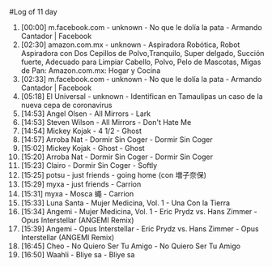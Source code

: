 #Log of 11 day

1. [00:00] m.facebook.com - unknown - No que le dolía la pata - Armando Cantador | Facebook
1. [02:30] amazon.com.mx - unknown - Aspiradora Robótica, Robot Aspiradora con Dos Cepillos de Polvo,Tranquilo, Super delgado, Succión fuerte, Adecuado para Limpiar Cabello, Polvo, Pelo de Mascotas, Migas de Pan: Amazon.com.mx: Hogar y Cocina
1. [02:33] m.facebook.com - unknown - No que le dolía la pata - Armando Cantador | Facebook
1. [05:18] El Universal - unknown - Identifican en Tamaulipas un caso de la nueva cepa de coronavirus
1. [14:53] Angel Olsen - All Mirrors - Lark
1. [14:53] Steven Wilson - All Mirrors - Don't Hate Me
1. [14:54] Mickey Kojak - 4 1/2 - Ghost
1. [14:57] Arroba Nat - Dormir Sin Coger - Dormir Sin Coger
1. [15:02] Mickey Kojak - Ghost - Ghost
1. [15:20] Arroba Nat - Dormir Sin Coger - Dormir Sin Coger
1. [15:23] Clairo - Dormir Sin Coger - Softly
1. [15:25] potsu - just friends - going home (con 増子奈保)
1. [15:29] myxa - just friends - Carrion
1. [15:31] myxa - Mosca 蠅 - Carrion
1. [15:33] Luna Santa - Mujer Medicina, Vol. 1 - Una Con la Tierra
1. [15:34] Angemi - Mujer Medicina, Vol. 1 - Eric Prydz vs. Hans Zimmer - Opus Interstellar (ANGEMI Remix)
1. [15:39] Angemi - Opus Interstellar - Eric Prydz vs. Hans Zimmer - Opus Interstellar (ANGEMI Remix)
1. [16:45] Cheo - No Quiero Ser Tu Amigo - No Quiero Ser Tu Amigo
1. [16:50] Waahli - Bliye sa - Bliye sa
